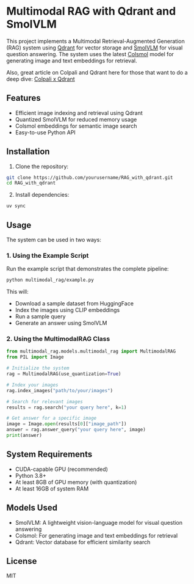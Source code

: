 # Multimodal RAG with Qdrant and SmolVLM

This project implements a Multimodal Retrieval-Augmented Generation (RAG) system using [Qdrant](https://qdrant.tech/) for vector storage and [SmolVLM](hhttps://huggingface.co/HuggingFaceTB/SmolVLM-256M-Instruct) for visual question answering. The system uses the latest [Colsmol](https://huggingface.co/vidore/colSmol-256M) model for generating image and text embeddings for retrieval.


Also, great article on Colpali and Qdrant here for those that want to do a deep dive:
[Colpali x Qdrant](https://danielvanstrien.xyz/posts/post-with-code/colpali-qdrant/2024-10-02_using_colpali_with_qdrant.html )

## Features

- Efficient image indexing and retrieval using Qdrant
- Quantized SmolVLM for reduced memory usage
- Colsmol embeddings for semantic image search
- Easy-to-use Python API

## Installation

1. Clone the repository:
```bash
git clone https://github.com/yourusername/RAG_with_qdrant.git
cd RAG_with_qdrant
```

2. Install dependencies:
```bash
uv sync
```

## Usage

The system can be used in two ways:

### 1. Using the Example Script

Run the example script that demonstrates the complete pipeline:

```bash
python multimodal_rag/example.py
```

This will:
- Download a sample dataset from HuggingFace
- Index the images using CLIP embeddings
- Run a sample query
- Generate an answer using SmolVLM

### 2. Using the MultimodalRAG Class

```python
from multimodal_rag.models.multimodal_rag import MultimodalRAG
from PIL import Image

# Initialize the system
rag = MultimodalRAG(use_quantization=True)

# Index your images
rag.index_images("path/to/your/images")

# Search for relevant images
results = rag.search("your query here", k=1)

# Get answer for a specific image
image = Image.open(results[0]["image_path"])
answer = rag.answer_query("your query here", image)
print(answer)
```

## System Requirements

- CUDA-capable GPU (recommended)
- Python 3.8+
- At least 8GB of GPU memory (with quantization)
- At least 16GB of system RAM

## Models Used

- SmolVLM: A lightweight vision-language model for visual question answering
- Colsmol: For generating image and text embeddings for retrieval
- Qdrant: Vector database for efficient similarity search

## License

MIT
